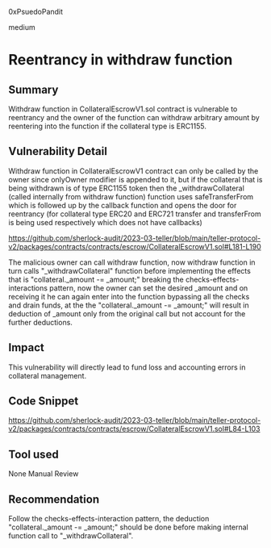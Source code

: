 0xPsuedoPandit

medium

# Reentrancy in withdraw function

## Summary
Withdraw function in CollateralEscrowV1.sol contract is vulnerable to reentrancy and the owner of the function can withdraw arbitrary amount by reentering into the function if the collateral type is ERC1155.

## Vulnerability Detail
Withdraw function in CollateralEscrowV1 contract can only be called by the owner since onlyOwner modifier is appended to it, but if the collateral that is being withdrawn is of type ERC1155 token then the _withdrawCollateral (called internally from withdraw function) function uses safeTransferFrom which is followed up by the callback function and opens the door for reentrancy (for collateral type ERC20 and ERC721 transfer and transferFrom is being used respectively which does not have callbacks) 

https://github.com/sherlock-audit/2023-03-teller/blob/main/teller-protocol-v2/packages/contracts/contracts/escrow/CollateralEscrowV1.sol#L181-L190

The malicious owner can call withdraw function, now withdraw function in turn calls "_withdrawCollateral" function before implementing the effects that is "collateral._amount -= _amount;"  breaking the checks-effects-interactions pattern, now the owner can set the desired _amount and on receiving it he can again enter into the function bypassing all the checks and drain funds, at the the  "collateral._amount -= _amount;"  will result in deduction of _amount only from the original call but not account for the further deductions.

## Impact
This vulnerability will directly lead to fund loss and accounting errors in collateral management.

## Code Snippet
https://github.com/sherlock-audit/2023-03-teller/blob/main/teller-protocol-v2/packages/contracts/contracts/escrow/CollateralEscrowV1.sol#L84-L103
## Tool used
None
Manual Review

## Recommendation
Follow the checks-effects-interaction pattern, the deduction "collateral._amount -= _amount;" should be done before making internal function call to "_withdrawCollateral". 
